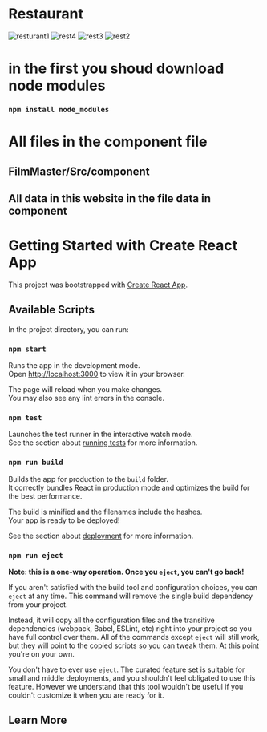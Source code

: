 # Restaurant



![resturant1](https://github.com/Ahmedanwersaber/FilmMaster/assets/99138670/c6fdf554-d384-4d83-8022-3d8081ac1015)
![rest4](https://github.com/Ahmedanwersaber/FilmMaster/assets/99138670/e9ce72c4-762a-4d44-8096-4a155c855ab5)
![rest3](https://github.com/Ahmedanwersaber/FilmMaster/assets/99138670/7605bba3-adbb-4ed7-83ae-b2c88818e857)
![rest2](https://github.com/Ahmedanwersaber/FilmMaster/assets/99138670/f8b99235-9bf8-48d1-b5cc-71a505f899a0)



# in the first you shoud download node modules

### `npm install node_modules`

# All files in the component file
## FilmMaster/Src/component

## All data in this website in the file data in component  

# Getting Started with Create React App

This project was bootstrapped with [Create React App](https://github.com/facebook/create-react-app).

## Available Scripts

In the project directory, you can run:

### `npm start`

Runs the app in the development mode.\
Open [http://localhost:3000](http://localhost:3000) to view it in your browser.

The page will reload when you make changes.\
You may also see any lint errors in the console.

### `npm test`

Launches the test runner in the interactive watch mode.\
See the section about [running tests](https://facebook.github.io/create-react-app/docs/running-tests) for more information.

### `npm run build`

Builds the app for production to the `build` folder.\
It correctly bundles React in production mode and optimizes the build for the best performance.

The build is minified and the filenames include the hashes.\
Your app is ready to be deployed!

See the section about [deployment](https://facebook.github.io/create-react-app/docs/deployment) for more information.

### `npm run eject`

**Note: this is a one-way operation. Once you `eject`, you can't go back!**

If you aren't satisfied with the build tool and configuration choices, you can `eject` at any time. This command will remove the single build dependency from your project.

Instead, it will copy all the configuration files and the transitive dependencies (webpack, Babel, ESLint, etc) right into your project so you have full control over them. All of the commands except `eject` will still work, but they will point to the copied scripts so you can tweak them. At this point you're on your own.

You don't have to ever use `eject`. The curated feature set is suitable for small and middle deployments, and you shouldn't feel obligated to use this feature. However we understand that this tool wouldn't be useful if you couldn't customize it when you are ready for it.

## Learn More

